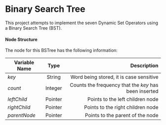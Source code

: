 # Binary Search Tree
This project attempts to implement the seven Dynamic Set Operators using a Binary Search Tree (BST). 

#### Node Structure

The node for this BSTree has the following information:

|Variable Name|Type           |Description  |
|-------------|:-------------:|------------:|
|*key*        |String         |Word being stored, it is case sensitive              | 
|*count*      |Integer        |Counts the frequency that the *key* has been inserted|
|*leftChild*  |Pointer        |Points to the left children node                     | 
|*rightChild* |Pointer        |Points to the right children node                    |
|*parentNode* |Pointer        |Points to the parent of the node                     |


